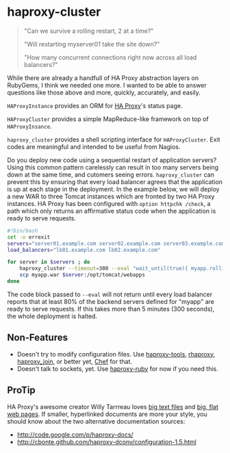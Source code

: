 haproxy-cluster
===============

> "Can we survive a rolling restart, 2 at a time?"
>
> "Will restarting myserver01 take the site down?"
>
> "How many concurrent connections right now across all load balancers?"

While there are already a handfull of HA Proxy abstraction layers on RubyGems, I think we needed one more. I wanted to be able to answer questions like those above and more, quickly, accurately, and easily.

`HAProxyInstance` provides an ORM for [HA Proxy](http://haproxy.1wt.edu)'s status page.

`HAProxyCluster` provides a simple MapReduce-like framework on top of `HAProxyInsance`.

`haproxy_cluster` provides a shell scripting interface for `HAProxyCluster`. Exit codes are meaningful and intended to be useful from Nagios.

Do you deploy new code using a sequential restart of application servers? Using this common pattern carelessly can result in too many servers being down at the same time, and cutomers seeing errors. `haproxy_cluster` can prevent this by ensuring that every load balancer agrees that the application is up at each stage in the deployment. In the example below, we will deploy a new WAR to three Tomcat instances which are fronted by two HA Proxy instances. HA Proxy has been configured with `option httpchk /check`, a path which only returns an affirmative status code when the application is ready to serve requests.

```bash
#!bin/bash
set -o errexit
servers="server01.example.com server02.example.com server03.example.com"
load_balancers="lb01.example.com lb02.example.com"

for server in $servers ; do
    haproxy_cluster --timeout=300 --eval "wait_until(true){ myapp.rolling_restartable? }" $load_balancers
    scp myapp.war $server:/opt/tomcat/webapps
done
```

The code block passed to `--eval` will not return until every load balancer reports that at least 80% of the backend servers defined for "myapp" are ready to serve requests. If this takes more than 5 minutes (300 seconds), the whole deployment is halted.

Non-Features
------------

* Doesn't try to modify configuration files. Use [haproxy-tools](https://github.com/subakva/haproxy-tools), [rhaproxy](https://github.com/jjuliano/rhaproxy), [haproxy_join](https://github.com/joewilliams/haproxy_join), or better yet, [Chef](http://www.opscode.com/chef) for that.
* Doesn't talk to sockets, yet. Use [haproxy-ruby](https://github.com/inkel/haproxy-ruby) for now if you need this.

ProTip
------

HA Proxy's awesome creator Willy Tarrreau loves [big text files](http://haproxy.1wt.eu/download/1.5/doc/configuration.txt) and [big, flat web pages](http://haproxy.1wt.eu/). If smaller, hyperlinked documents are more your style, you should know about the two alternative documentation sources:

* http://code.google.com/p/haproxy-docs/
* http://cbonte.github.com/haproxy-dconv/configuration-1.5.html


